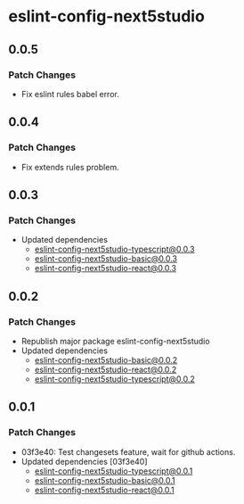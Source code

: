 # eslint-config-next5studio

## 0.0.5

### Patch Changes

- Fix eslint rules babel error.

## 0.0.4

### Patch Changes

- Fix extends rules problem.

## 0.0.3

### Patch Changes

- Updated dependencies
  - eslint-config-next5studio-typescript@0.0.3
  - eslint-config-next5studio-basic@0.0.3
  - eslint-config-next5studio-react@0.0.3

## 0.0.2

### Patch Changes

- Republish major package eslint-config-next5studio
- Updated dependencies
  - eslint-config-next5studio-basic@0.0.2
  - eslint-config-next5studio-react@0.0.2
  - eslint-config-next5studio-typescript@0.0.2

## 0.0.1

### Patch Changes

- 03f3e40: Test changesets feature, wait for github actions.
- Updated dependencies [03f3e40]
  - eslint-config-next5studio-typescript@0.0.1
  - eslint-config-next5studio-basic@0.0.1
  - eslint-config-next5studio-react@0.0.1

